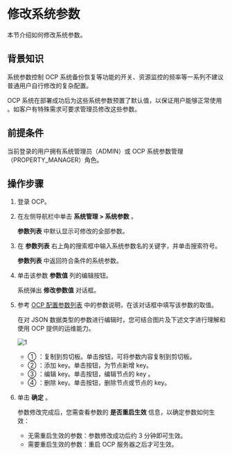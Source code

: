 # 修改系统参数

本节介绍如何修改系统参数。

## 背景知识

系统参数控制 OCP 系统备份恢复等功能的开关、资源监控的频率等一系列不建议普通用户自行修改的复杂配置。

OCP 系统在部署成功后为这些系统参数预置了默认值，以保证用户能够正常使用 。如客户有特殊需求可要求管理员修改这些参数。

## 前提条件

当前登录的用户拥有系统管理员（ADMIN）或 OCP 系统参数管理（PROPERTY_MANAGER）角色。

## 操作步骤

1. 登录 OCP。

2. 在左侧导航栏中单击 **系统管理 > 系统参数** 。

   **参数列表** 中默认显示可修改的全部参数。

3. 在 **参数列表** 右上角的搜索框中输入系统参数名的关键字，并单击搜索符号。

   **参数列表** 中返回符合条件的系统参数。

4. 单击该参数 **参数值** 列的编辑按钮。

   系统弹出 **修改参数值** 对话框。

5. 参考 [OCP 配置参数列表](../300.manage-system-parameter/300.ocp-configuration-parameters.md) 中的参数说明，在该对话框中填写该参数的取值。

   在对 JSON 数据类型的参数进行编辑时，您可结合图片及下述文字进行理解和使用 OCP 提供的运维能力。

   ![1](https://obbusiness-private.oss-cn-shanghai.aliyuncs.com/doc/img/ocp/410/%E4%BF%AE%E6%94%B9%E5%8F%82%E6%95%B0%E5%80%BC.png)

   * ① ：复制到剪切板。单击按钮，可将参数内容复制到剪切板。
   * ② ：添加 key。单击按钮，为节点新增 key。
   * ③ ：编辑 key。单击按钮，编辑节点的 key 。
   * ④ ：删除 key。单击按钮，删除节点或节点的 key。

6. 单击 **确定** 。

   参数修改完成后，您需查看参数的 **是否重启生效** 信息，以确定参数如何生效：
   * 无需重启生效的参数：参数修改成功后约 3 分钟即可生效。
   * 需要重启生效的参数：重启 OCP 服务器之后才可生效。

